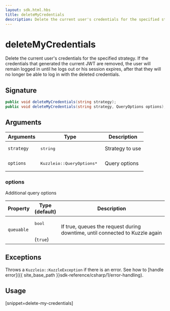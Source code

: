 ```yaml
---
layout: sdk.html.hbs
title: deleteMyCredentials
description: Delete the current user's credentials for the specified strategy
---
```


# deleteMyCredentials

Delete the current user's credentials for the specified strategy. If the credentials that generated the current JWT are removed, the user will remain logged in until he logs out or his session expires, after that they will no longer be able to log in with the deleted credentials.

## Signature

```csharp
public void deleteMyCredentials(string strategy);
public void deleteMyCredentials(string strategy, QueryOptions options);
```

## Arguments

| Arguments    | Type    | Description | 
|--------------|---------|-------------|
| `strategy` | <pre>string</pre> | Strategy to use
| `options`  | <pre>Kuzzleio::QueryOptions\* </pre>   | Query options


### options

Additional query options

| Property     | Type<br/>(default)    | Description        | 
| ---------- | ------- | --------------------------------- | 
| `queuable` | <pre>bool</pre><br/>(`true`) | If true, queues the request during downtime, until connected to Kuzzle again |

## Exceptions

Throws a `Kuzzleio::KuzzleException` if there is an error. See how to [handle error]({{ site_base_path }}sdk-reference/csharp/1/error-handling).

## Usage

[snippet=delete-my-credentials]
